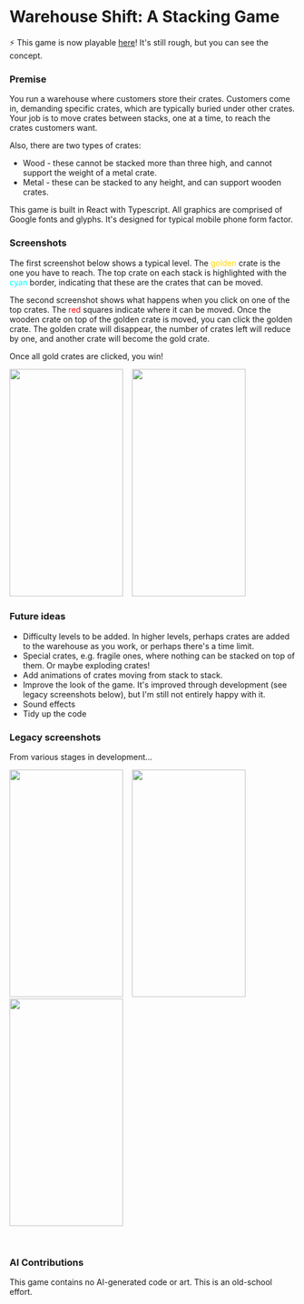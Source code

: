 # Warehouse Shift: A Stacking Game

:zap: This game is now playable <a href='https://zenrajko.github.io/warehouse-shift/' target="_blank">here</a>! It's still rough, but you can see the concept.

### Premise

You run a warehouse where customers store their crates. Customers come in, demanding specific crates, which are typically buried under other crates.
Your job is to move crates between stacks, one at a time, to reach the crates customers want.

Also, there are two types of crates:
* Wood - these cannot be stacked more than three high, and cannot support the weight of a metal crate.
* Metal - these can be stacked to any height, and can support wooden crates.

This game is built in React with Typescript. All graphics are comprised of Google fonts and glyphs. It's designed for typical mobile phone form factor. 

### Screenshots

The first screenshot below shows a typical level. The <font color="gold">golden</font> crate is the one you have to reach. 
The top crate on each stack is highlighted with the <font color="cyan">cyan</font> border, indicating that these are the crates that can be moved.

The second screenshot shows what happens when you click on one of the top crates. The <font color="red">red</font> squares indicate where it can be moved.
Once the wooden crate on top of the golden crate is moved, you can click the golden crate.
The golden crate will disappear, the number of crates left will reduce by one, and another crate will become the gold crate.

Once all gold crates are clicked, you win!

<p>
  <a href='https://zenrajko.github.io/tic-tac-toe/' target="_blank"><img src="https://github.com/user-attachments/assets/b520958f-9f90-4783-8414-dc31a03a7f25" width="200" height="400" /></a>
  &nbsp;&nbsp;
  <a href='https://zenrajko.github.io/tic-tac-toe/' target="_blank"><img src="https://github.com/user-attachments/assets/3834320a-77bb-40e2-8915-9f45f51fea18" width="200" height="400" /></a>
</p>

### Future ideas

* Difficulty levels to be added. In higher levels, perhaps crates are added to the warehouse as you work, or perhaps there's a time limit.
* Special crates, e.g. fragile ones, where nothing can be stacked on top of them. Or maybe exploding crates!
* Add animations of crates moving from stack to stack.
* Improve the look of the game. It's improved through development (see legacy screenshots below), but I'm still not entirely happy with it.
* Sound effects
* Tidy up the code

### Legacy screenshots

From various stages in development...

<p>
  <img src="https://github.com/user-attachments/assets/7d63cebb-2125-4673-9160-0d4c015687f8" width="200" height="400" />
  &nbsp;&nbsp;
  <img src="https://github.com/user-attachments/assets/e457052d-b6b1-4449-8705-430e9b8f1bb2" width="200" height="400" />
  &nbsp;&nbsp;
  <img src="https://github.com/user-attachments/assets/f6382f78-a791-4975-a8ea-2a65f5d75abf" width="200" height="400" />
</p>

<br>

### AI Contributions

This game contains no AI-generated code or art. This is an old-school effort.
